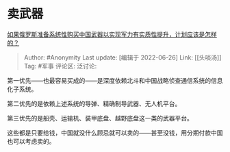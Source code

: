 # 卖武器
[如果俄罗斯准备系统性购买中国武器以实现军力有实质性提升，计划应该是怎样的？](https://www.zhihu.com/question/539721567/answer/2545188824)

> Author: #Anonymity
> Last update: [编辑于 2022-06-26]
> Link: [[头啖汤]]
> Tag: #军事
> 评论区:
> 泛讨论:

第一优先——也最容易买成的——是深度依赖北斗和中国战略侦查通信系统的信息化子系统。

第二优先的是依赖上述系统的导弹、精确制导武器、无人机平台。

第三优先的是船壳、运输机、装甲底盘、越野底盘这一类的武器平台。

这些都是只要给钱，中国就没什么顾忌就可以卖的——甚至没钱，用分期付款中国也可以考虑卖的。
